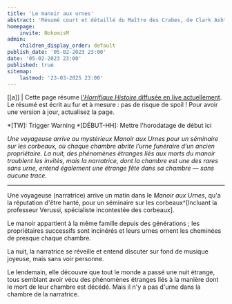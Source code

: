 ```yaml
---
title: 'Le manoir aux urnes'
abstract: 'Résumé court et détaillé du Maître des Crabes, de Clark Ashton Smith !'
homepage:
    invite: NokomisM
admin:
    children_display_order: default
publish_date: '05-02-2023 23:00'
date: '05-02-2023 23:00'
published: true
sitemap:
    lastmod: '23-03-2025 23:00'
---
```


[[a]]
| Cette page résume [l'_Horrifique Histoire_ diffusée en live actuellement](https://www.twitch.tv/vchabrette). Le résumé est écrit au fur et à mesure : pas de risque de spoil ! Pour avoir une version à jour, actualisez la page.

*[TW]: Trigger Warning
*[DÉBUT-HH]: Mettre l'horodatage de début ici

_Une voyageuse arrive au mystérieux Manoir aux Urnes pour un séminaire sur les corbeaux, où chaque chambre abrite l’urne funéraire d’un ancien propriétaire. La nuit, des phénomènes étranges liés aux morts du manoir troublent les invités, mais la narratrice, dont la chambre est une des rares sans urne, entend également une étrange fête dans sa chambre — sans aucune trace._

---

Une voyageuse (narratrice) arrive un matin dans le _Manoir aux Urnes_, qu'a la réputation d'être hanté, pour un séminaire sur les corbeaux^[Incluant la professeur Verussi, spécialiste incontestée des corbeaux].

Le manoir appartient à la même famille depuis des générations ; les propriétaires successifs sont incinérés et leurs urnes ornent les cheminées de presque chaque chambre.

La nuit, la narratrice se réveille et entend discuter sur fond de musique joyeuse, mais sans voir personne.

Le lendemain, elle découvre que tout le monde a passé une nuit étrange, tous semblant avoir vécu des phénomènes étranges liés à la manière dont le mort de leur chambre est décédé. Mais il n'y a pas d'urne dans la chambre de la narratrice.